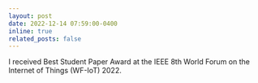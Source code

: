 ```yaml
---
layout: post
date: 2022-12-14 07:59:00-0400
inline: true
related_posts: false
---
```


I received Best Student Paper Award at the IEEE 8th World Forum on the Internet of Things (WF-IoT) 2022.
<!--- A simple inline announcement with Markdown emoji! :sparkles: :smile: -->
